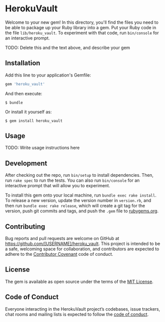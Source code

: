 # HerokuVault

Welcome to your new gem! In this directory, you'll find the files you need to be able to package up your Ruby library into a gem. Put your Ruby code in the file `lib/heroku_vault`. To experiment with that code, run `bin/console` for an interactive prompt.

TODO: Delete this and the text above, and describe your gem

## Installation

Add this line to your application's Gemfile:

```ruby
gem 'heroku_vault'
```

And then execute:

    $ bundle

Or install it yourself as:

    $ gem install heroku_vault

## Usage

TODO: Write usage instructions here

## Development

After checking out the repo, run `bin/setup` to install dependencies. Then, run `rake spec` to run the tests. You can also run `bin/console` for an interactive prompt that will allow you to experiment.

To install this gem onto your local machine, run `bundle exec rake install`. To release a new version, update the version number in `version.rb`, and then run `bundle exec rake release`, which will create a git tag for the version, push git commits and tags, and push the `.gem` file to [rubygems.org](https://rubygems.org).

## Contributing

Bug reports and pull requests are welcome on GitHub at https://github.com/[USERNAME]/heroku_vault. This project is intended to be a safe, welcoming space for collaboration, and contributors are expected to adhere to the [Contributor Covenant](http://contributor-covenant.org) code of conduct.

## License

The gem is available as open source under the terms of the [MIT License](http://opensource.org/licenses/MIT).

## Code of Conduct

Everyone interacting in the HerokuVault project’s codebases, issue trackers, chat rooms and mailing lists is expected to follow the [code of conduct](https://github.com/[USERNAME]/heroku_vault/blob/master/CODE_OF_CONDUCT.md).
